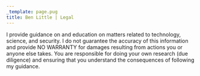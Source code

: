 ```yaml
---
_template: page.pug
title: Ben Little | Legal
---
```


I provide guidance on and education on matters related to technology, science,
and security. I do not guarantee the accuracy of this information and provide NO
WARRANTY for damages resulting from actions you or anyone else takes. You are
responsible for doing your own research (due diligence) and ensuring that you
understand the consequences of following my guidance.

